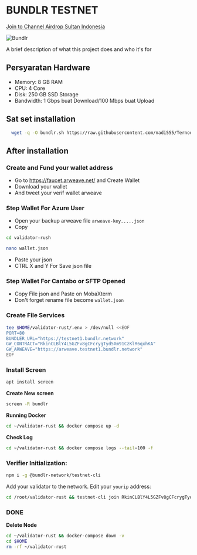 
# BUNDLR TESTNET
<p style="font-size:14px" align="left">
<a href="https://t.me/airdropsultanindonesia" target="_blank">Join to Channel Airdrop Sultan Indonesia</a>
</p>

![Bundlr](https://user-images.githubusercontent.com/65535542/179391342-c941e9a8-4fd5-41dd-857c-907b47d863d1.png)

A brief description of what this project does and who it's for


## Persyaratan Hardware

- Memory: 8 GB RAM
- CPU: 4 Core
- Disk: 250 GB SSD Storage
- Bandwidth: 1 Gbps buat Download/100 Mbps buat Upload

## Sat set installation
```bash
  wget -q -O bundlr.sh https://raw.githubusercontent.com/nadi555/Ternode/main/bundlr/bundlr.sh && chmod +x bundlr.sh && sudo /bin/bash bundlr.sh
```

## After installation
### Create and Fund your wallet address
- Go to https://faucet.arweave.net/ and Create Wallet 
- Download your wallet
- And tweet your verif wallet arweave

### Step Wallet For Azure User
- Open your backup arweave file `arweave-key.....json`
- Copy 

```bash
cd validator-rush 
```

```bash
nano wallet.json 
```

- Paste your json
- CTRL X and Y For Save json file

### Step Wallet For Cantabo or SFTP Opened
- Copy File json and Paste on MobaXterm 
- Don't forget rename file become ``wallet.json``

### Create File Services

```bash
tee $HOME/validator-rust/.env > /dev/null <<EOF
PORT=80
BUNDLER_URL="https://testnet1.bundlr.network"
GW_CONTRACT="RkinCLBlY4L5GZFv8gCFcrygTyd5Xm91CzKlR6qxhKA"
GW_ARWEAVE="https://arweave.testnet1.bundlr.network"
EOF
```

### Install Screen

```bash
apt install screen 
```

**Create New screen**

```bash
screen -R bundlr 
```

**Running Docker**

```bash
cd ~/validator-rust && docker compose up -d
```

**Check Log**

```bash
cd ~/validator-rust && docker compose logs --tail=100 -f
```

### Verifier Initialization:

```bash
npm i -g @bundlr-network/testnet-cli
```

Add your validator to the network. Edit your `yourip` address:

```bash
cd /root/validator-rust && testnet-cli join RkinCLBlY4L5GZFv8gCFcrygTyd5Xm91CzKlR6qxhKA -w wallet.json -u "http://ipkowe:80" -s 25000000000000 
```

### DONE

**Delete Node**

```bash
cd ~/validator-rust && docker-compose down -v
cd $HOME
rm -rf ~/validator-rust
```
